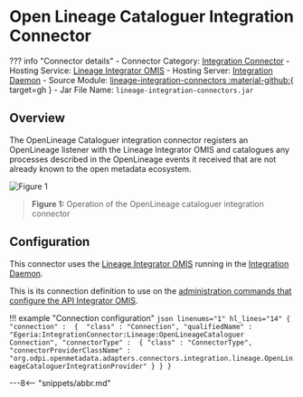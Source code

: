 <!-- SPDX-License-Identifier: CC-BY-4.0 -->
<!-- Copyright Contributors to the ODPi Egeria project. -->

# Open Lineage Cataloguer Integration Connector

??? info "Connector details"
    - Connector Category: [Integration Connector](./connectors/integration-connector)
    - Hosting Service: [Lineage Integrator OMIS](./services/omis/lineage-integrator)
    - Hosting Server: [Integration Daemon](./concepts/integration-daemon)
    - Source Module: [lineage-integration-connectors :material-github:](https://github.com/odpi/egeria/tree/master/open-metadata-implementation/adapters/open-connectors/integration-connectors/lineage-integration-connectors){ target=gh }
    - Jar File Name: `lineage-integration-connectors.jar`

## Overview

The OpenLineage Cataloguer integration connector registers an OpenLineage listener with the Lineage Integrator OMIS and catalogues any processes described in the OpenLineage events it received that are not already known to the open metadata ecosystem.

![Figure 1](open-lineage-cataloguer-integration-connector.svg)
> **Figure 1:** Operation of the OpenLineage cataloguer integration connector


## Configuration

This connector uses the [Lineage Integrator OMIS](./services/omis/lineage-integrator/overview)
running in the [Integration Daemon](./concepts/integration-daemon).

This is its connection definition to use on the [administration commands that configure the API Integrator OMIS](./guides/admin//servers/configuring-an-integration-daemon/#configure-the-integration-services).

!!! example "Connection configuration"
    ```json linenums="1" hl_lines="14"
    {
       "connection" : 
                    { 
                        "class" : "Connection",
                        "qualifiedName" : "Egeria:IntegrationConnector:Lineage:OpenLineageCataloguer Connection",
                        "connectorType" : 
                        {
                            "class" : "ConnectorType",
                            "connectorProviderClassName" : "org.odpi.openmetadata.adapters.connectors.integration.lineage.OpenLineageCataloguerIntegrationProvider"
                        }
                    }
    }
    ```

---8<-- "snippets/abbr.md"